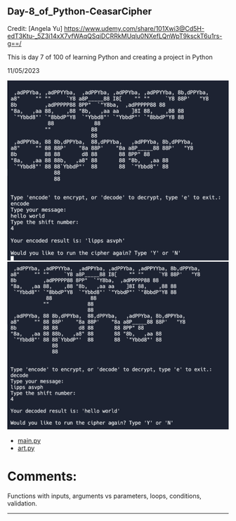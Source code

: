 ## Day-8_of_Python-CeasarCipher

Credit: [Angela Yu] https://www.udemy.com/share/101Xwi3@Cd5H-edT3Ktu-_5Z3i14xX7vfWAqQSqiDCRRkMUqlu0NXefLQnWpT9ksckT6u1rs-g==/

This is day 7 of 100 of learning Python and creating a project in Python

11/05/2023

![](https://github.com/AlanShami/Python-Day-8-caesar_cipher/blob/main/project_pic_1.png)
![](https://github.com/AlanShami/Python-Day-8-caesar_cipher/blob/main/project_pic_2.png)

- [main.py](https://github.com/AlanShami/Python-Day-8-caesar_cipher/blob/main/main.py)
- [art.py](https://github.com/AlanShami/Python-Day-8-caesar_cipher/blob/main/art.py)


# Comments:                                                                                                                                                                                  
Functions with inputs, arguments vs parameters, loops, conditions, validation.

 ----------------------------------------
